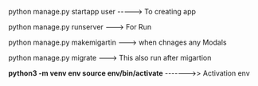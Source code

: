 python manage.py startapp user -----> To creating app


python manage.py runserver ---> For Run


python manage.py makemigartin ---> when chnages any Modals


python manage.py migrate ---> This also run after migartion

**python3 -m venv env
source env/bin/activate**
 ------->> Activation env




